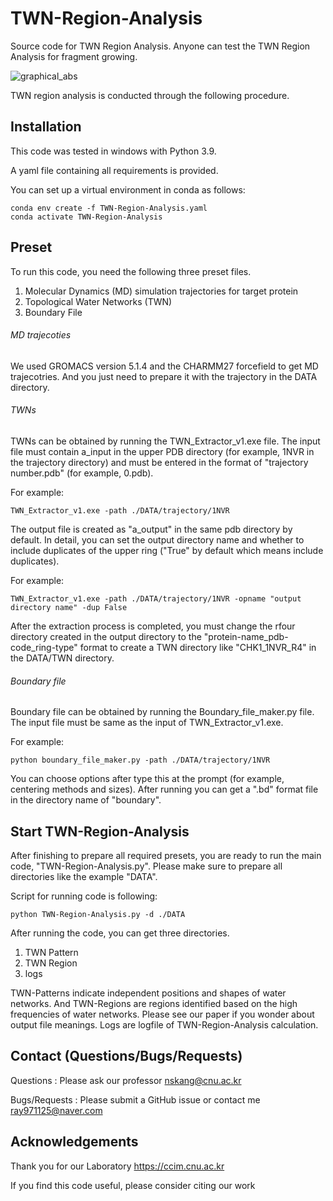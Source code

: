 # TWN-Region-Analysis
Source code for TWN Region Analysis. 
Anyone can test the TWN Region Analysis for fragment growing.

![graphical_abs](https://github.com/user-attachments/assets/192b2b5a-c14c-4f3e-b017-0bf1de33308c)

TWN region analysis is conducted through the following procedure.
## Installation
This code was tested in windows with Python 3.9.

A yaml file containing all requirements is provided.

You can set up a virtual environment in conda as follows:

    conda env create -f TWN-Region-Analysis.yaml
    conda activate TWN-Region-Analysis

## Preset
To run this code, you need the following three preset files.
1. Molecular Dynamics (MD) simulation trajectories for target protein
2. Topological Water Networks (TWN)
3. Boundary File

###### MD trajecoties
We used GROMACS version 5.1.4 and the CHARMM27 forcefield to get MD trajecotries. And you just need to prepare it with the trajectory in the DATA directory.

###### TWNs
TWNs can be obtained by running the TWN_Extractor_v1.exe file.
The input file must contain a_input in the upper PDB directory (for example, 1NVR in the trajectory directory) and must be entered in the format of "trajectory number.pdb" (for example, 0.pdb).

For example:

    TWN_Extractor_v1.exe -path ./DATA/trajectory/1NVR

The output file is created as "a_output" in the same pdb directory by default. In detail, you can set the output directory name and whether to include duplicates of the upper ring ("True" by default which means include duplicates).

For example:

    TWN_Extractor_v1.exe -path ./DATA/trajectory/1NVR -opname "output directory name" -dup False
    
After the extraction process is completed, you must change the rfour directory created in the output directory to the "protein-name_pdb-code_ring-type" format to create a TWN directory like "CHK1_1NVR_R4" in the DATA/TWN directory.
###### Boundary file
Boundary file can be obtained by running the Boundary_file_maker.py file.
The input file must be same as the input of TWN_Extractor_v1.exe.

For example:

    python boundary_file_maker.py -path ./DATA/trajectory/1NVR

You can choose options after type this at the prompt (for example, centering methods and sizes). After running you can get a ".bd" format file in the directory name of "boundary".

## Start TWN-Region-Analysis
After finishing to prepare all required presets, you are ready to run the main code, "TWN-Region-Analysis.py". Please make sure to prepare all directories like the example "DATA".

Script for running code is following:

    python TWN-Region-Analysis.py -d ./DATA

After running the code, you can get three directories.
1. TWN Pattern
2. TWN Region
3. logs

TWN-Patterns indicate independent positions and shapes of water networks. And TWN-Regions are regions identified based on the high frequencies of water networks. Please see our paper if you wonder about output file meanings. Logs are logfile of TWN-Region-Analysis calculation.

## Contact (Questions/Bugs/Requests)
Questions : Please ask our professor <nskang@cnu.ac.kr>

Bugs/Requests : Please submit a GitHub issue or contact me <ray971125@naver.com>

## Acknowledgements
Thank you for our Laboratory <https://ccim.cnu.ac.kr>

If you find this code useful, please consider citing our work
